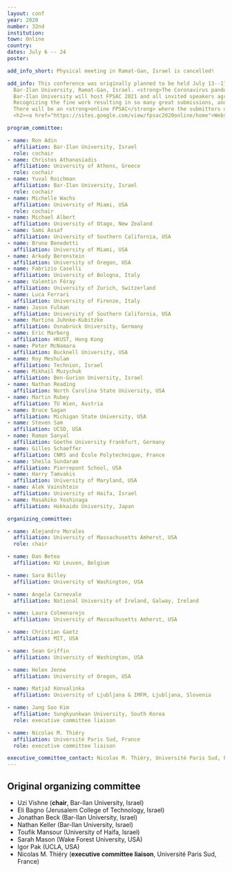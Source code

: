 ```yaml
---
layout: conf
year: 2020
number: 32nd
institution:
town: Online
country:
dates: July 6 -- 24
poster: 

add_info_short: Physical meeting in Ramat-Gan, Israel is cancelled!

add_info: This conference was originally planned to be held July 13--17 2020 at
  Bar-Ilan University, Ramat-Gan, Israel. <strong>The Coronavirus pandemic force us to cancel the physical meeting at Bar-Ilan University</strong>, details may be found <a href="https://fpsac2020.math.biu.ac.il">here</a>.
  Bar-Ilan University will host FPSAC 2021 and all invited speakers agreed to give their presentation there.<br><br>
  Recognizing the fine work resulting in so many great submissions, and the completion of the refereeing and selection process, Conference Proceedings will be published as planned.<br><br>
  There will be an <strong>online FPSAC</strong> where the submitters of the accepted talks and posters have the chance to present their work.<br><br>
  <h2><a href="https://sites.google.com/view/fpsac2020online/home">Website of FPSAC 2020 online</a></h2>

program_committee:

- name: Ron Adin
  affiliation: Bar-Ilan University, Israel
  role: cochair
- name: Christos Athanasiadis
  affiliation: University of Athens, Greece
  role: cochair
- name: Yuval Roichman
  affiliation: Bar-Ilan University, Israel
  role: cochair
- name: Michelle Wachs
  affiliation: University of Miami, USA
  role: cochair
- name: Michael Albert
  affiliation: University of Otago, New Zealand
- name: Sami Assaf
  affiliation: University of Southern California, USA
- name: Bruno Benedetti
  affiliation: University of Miami, USA
- name: Arkady Berenstein
  affiliation: University of Oregon, USA
- name: Fabrizio Caselli
  affiliation: University of Bologna, Italy
- name: Valentin Féray
  affiliation: University of Zurich, Switzerland
- name: Luca Ferrari
  affiliation: University of Firenze, Italy
- name: Jason Fulman
  affiliation: University of Southern California, USA
- name: Martina Juhnke-Kubitzke
  affiliation: Osnabrück University, Germany
- name: Eric Marberg
  affiliation: HKUST, Hong Kong
- name: Peter McNamara
  affiliation: Bucknell University, USA
- name: Roy Meshulam
  affiliation: Technion, Israel
- name: Mikhail Muzychuk
  affiliation: Ben-Gurion University, Israel
- name: Nathan Reading
  affiliation: North Carolina State University, USA
- name: Martin Rubey
  affiliation: TU Wien, Austria
- name: Bruce Sagan
  affiliation: Michigan State University, USA
- name: Steven Sam
  affiliation: UCSD, USA
- name: Raman Sanyal
  affiliation: Goethe University Frankfurt, Germany
- name: Gilles Schaeffer
  affiliation: CNRS and École Polytechnique, France
- name: Sheila Sundaram
  affiliation: Pierrepont School, USA
- name: Harry Tamvakis
  affiliation: University of Maryland, USA
- name: Alek Vainshtein
  affiliation: University of Haifa, Israel
- name: Masahiko Yoshinaga
  affiliation: Hokkaido University, Japan

organizing_committee:

- name: Alejandro Morales
  affiliation: University of Massachusetts Amherst, USA
  role: chair

- name: Dan Betea
  affiliation: KU Leuven, Belgium

- name: Sara Billey
  affiliation: University of Washington, USA

- name: Angela Carnevale
  affiliation: National University of Ireland, Galway, Ireland

- name: Laura Colmenarejo
  affiliation: University of Massachusetts Amherst, USA

- name: Christian Gaetz
  affiliation: MIT, USA

- name: Sean Griffin
  affiliation: University of Washington, USA

- name: Helen Jenne
  affiliation: University of Oregon, USA

- name: Matjaž Konvalinka
  affiliation: University of Ljubljana & IMFM, Ljubljana, Slovenia

- name: Jang Soo Kim
  affiliation: Sungkyunkwan University, South Korea
  role: executive committee liaison

- name: Nicolas M. Thiéry
  affiliation: Université Paris Sud, France
  role: executive committee liaison

executive_committee_contact: Nicolas M. Thiéry, Université Paris Sud, France
---
```


## Original organizing committee

- Uzi Vishne (**chair**, Bar-Ilan University, Israel)
- Eli Bagno (Jerusalem College of Technology, Israel)
- Jonathan Beck (Bar-Ilan University, Israel)
- Nathan Keller (Bar-Ilan University, Israel)
- Toufik Mansour (University of Haifa, Israel)
- Sarah Mason (Wake Forest University, USA)
- Igor Pak (UCLA, USA)
- Nicolas M. Thiéry (**executive committee liaison**, Université Paris Sud, France)

